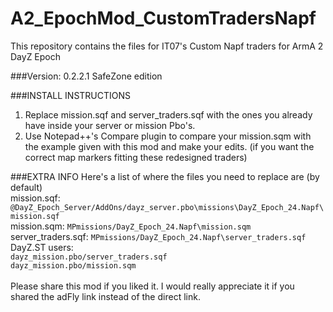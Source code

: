 # A2_EpochMod_CustomTradersNapf
This repository contains the files for IT07's Custom Napf traders for ArmA 2 DayZ Epoch

###Version: 0.2.2.1 SafeZone edition

###INSTALL INSTRUCTIONS
1) Replace mission.sqf and server_traders.sqf with the ones you already have inside your server or mission Pbo's.
2) Use Notepad++'s Compare plugin to compare your mission.sqm with the example given with this mod and make your edits. (if you want the correct map markers fitting these redesigned traders)
	
###EXTRA INFO
Here's a list of where the files you need to replace are (by default) <br />
mission.sqf: `@DayZ_Epoch_Server/AddOns/dayz_server.pbo\missions\DayZ_Epoch_24.Napf\mission.sqf` <br />
mission.sqm: `MPmissions/DayZ_Epoch_24.Napf\mission.sqm` <br />
server_traders.sqf: `MPmissions/DayZ_Epoch_24.Napf\server_traders.sqf` <br />
DayZ.ST users:<br />
`dayz_mission.pbo/server_traders.sqf` <br />
`dayz_mission.pbo/mission.sqm`<br />
<br />
Please share this mod if you liked it. I would really appreciate it if you shared the adFly link instead of the direct link.